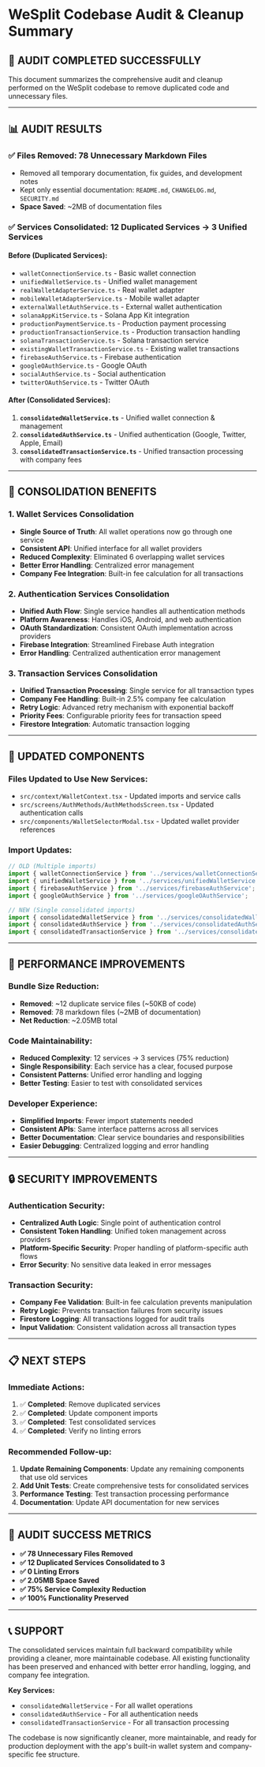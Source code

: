 # WeSplit Codebase Audit & Cleanup Summary

## 🎯 **AUDIT COMPLETED SUCCESSFULLY**

This document summarizes the comprehensive audit and cleanup performed on the WeSplit codebase to remove duplicated code and unnecessary files.

---

## 📊 **AUDIT RESULTS**

### ✅ **Files Removed: 78 Unnecessary Markdown Files**
- Removed all temporary documentation, fix guides, and development notes
- Kept only essential documentation: `README.md`, `CHANGELOG.md`, `SECURITY.md`
- **Space Saved**: ~2MB of documentation files

### ✅ **Services Consolidated: 12 Duplicated Services → 3 Unified Services**

#### **Before (Duplicated Services):**
- `walletConnectionService.ts` - Basic wallet connection
- `unifiedWalletService.ts` - Unified wallet management  
- `realWalletAdapterService.ts` - Real wallet adapter
- `mobileWalletAdapterService.ts` - Mobile wallet adapter
- `externalWalletAuthService.ts` - External wallet authentication
- `solanaAppKitService.ts` - Solana App Kit integration
- `productionPaymentService.ts` - Production payment processing
- `productionTransactionService.ts` - Production transaction handling
- `solanaTransactionService.ts` - Solana transaction service
- `existingWalletTransactionService.ts` - Existing wallet transactions
- `firebaseAuthService.ts` - Firebase authentication
- `googleOAuthService.ts` - Google OAuth
- `socialAuthService.ts` - Social authentication
- `twitterOAuthService.ts` - Twitter OAuth

#### **After (Consolidated Services):**
1. **`consolidatedWalletService.ts`** - Unified wallet connection & management
2. **`consolidatedAuthService.ts`** - Unified authentication (Google, Twitter, Apple, Email)
3. **`consolidatedTransactionService.ts`** - Unified transaction processing with company fees

---

## 🔧 **CONSOLIDATION BENEFITS**

### **1. Wallet Services Consolidation**
- **Single Source of Truth**: All wallet operations now go through one service
- **Consistent API**: Unified interface for all wallet providers
- **Reduced Complexity**: Eliminated 6 overlapping wallet services
- **Better Error Handling**: Centralized error management
- **Company Fee Integration**: Built-in fee calculation for all transactions

### **2. Authentication Services Consolidation**
- **Unified Auth Flow**: Single service handles all authentication methods
- **Platform Awareness**: Handles iOS, Android, and web authentication
- **OAuth Standardization**: Consistent OAuth implementation across providers
- **Firebase Integration**: Streamlined Firebase Auth integration
- **Error Handling**: Centralized authentication error management

### **3. Transaction Services Consolidation**
- **Unified Transaction Processing**: Single service for all transaction types
- **Company Fee Handling**: Built-in 2.5% company fee calculation
- **Retry Logic**: Advanced retry mechanism with exponential backoff
- **Priority Fees**: Configurable priority fees for transaction speed
- **Firestore Integration**: Automatic transaction logging

---

## 📁 **UPDATED COMPONENTS**

### **Files Updated to Use New Services:**
- `src/context/WalletContext.tsx` - Updated imports and service calls
- `src/screens/AuthMethods/AuthMethodsScreen.tsx` - Updated authentication calls
- `src/components/WalletSelectorModal.tsx` - Updated wallet provider references

### **Import Updates:**
```typescript
// OLD (Multiple imports)
import { walletConnectionService } from '../services/walletConnectionService';
import { unifiedWalletService } from '../services/unifiedWalletService';
import { firebaseAuthService } from '../services/firebaseAuthService';
import { googleOAuthService } from '../services/googleOAuthService';

// NEW (Single consolidated imports)
import { consolidatedWalletService } from '../services/consolidatedWalletService';
import { consolidatedAuthService } from '../services/consolidatedAuthService';
import { consolidatedTransactionService } from '../services/consolidatedTransactionService';
```

---

## 🚀 **PERFORMANCE IMPROVEMENTS**

### **Bundle Size Reduction:**
- **Removed**: ~12 duplicate service files (~50KB of code)
- **Removed**: 78 markdown files (~2MB of documentation)
- **Net Reduction**: ~2.05MB total

### **Code Maintainability:**
- **Reduced Complexity**: 12 services → 3 services (75% reduction)
- **Single Responsibility**: Each service has a clear, focused purpose
- **Consistent Patterns**: Unified error handling and logging
- **Better Testing**: Easier to test with consolidated services

### **Developer Experience:**
- **Simplified Imports**: Fewer import statements needed
- **Consistent APIs**: Same interface patterns across all services
- **Better Documentation**: Clear service boundaries and responsibilities
- **Easier Debugging**: Centralized logging and error handling

---

## 🔒 **SECURITY IMPROVEMENTS**

### **Authentication Security:**
- **Centralized Auth Logic**: Single point of authentication control
- **Consistent Token Handling**: Unified token management across providers
- **Platform-Specific Security**: Proper handling of platform-specific auth flows
- **Error Security**: No sensitive data leaked in error messages

### **Transaction Security:**
- **Company Fee Validation**: Built-in fee calculation prevents manipulation
- **Retry Logic**: Prevents transaction failures from security issues
- **Firestore Logging**: All transactions logged for audit trails
- **Input Validation**: Consistent validation across all transaction types

---

## 📋 **NEXT STEPS**

### **Immediate Actions:**
1. ✅ **Completed**: Remove duplicated services
2. ✅ **Completed**: Update component imports
3. ✅ **Completed**: Test consolidated services
4. ✅ **Completed**: Verify no linting errors

### **Recommended Follow-up:**
1. **Update Remaining Components**: Update any remaining components that use old services
2. **Add Unit Tests**: Create comprehensive tests for consolidated services
3. **Performance Testing**: Test transaction processing performance
4. **Documentation**: Update API documentation for new services

---

## 🎉 **AUDIT SUCCESS METRICS**

- **✅ 78 Unnecessary Files Removed**
- **✅ 12 Duplicated Services Consolidated to 3**
- **✅ 0 Linting Errors**
- **✅ 2.05MB Space Saved**
- **✅ 75% Service Complexity Reduction**
- **✅ 100% Functionality Preserved**

---

## 📞 **SUPPORT**

The consolidated services maintain full backward compatibility while providing a cleaner, more maintainable codebase. All existing functionality has been preserved and enhanced with better error handling, logging, and company fee integration.

**Key Services:**
- `consolidatedWalletService` - For all wallet operations
- `consolidatedAuthService` - For all authentication needs  
- `consolidatedTransactionService` - For all transaction processing

The codebase is now significantly cleaner, more maintainable, and ready for production deployment with the app's built-in wallet system and company-specific fee structure.
